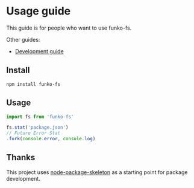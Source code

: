 # Usage guide

This guide is for people who want to use funko-fs. 

Other guides:
* [Development guide](development.md)

## Install

`npm install funko-fs`

## Usage

```js
import fs from 'funko-fs'

fs.stat('package.json')
// Future Error Stat
.fork(console.error, console.log)
```

## Thanks

This project uses [node-package-skeleton](https://github.com/mickvangelderen/node-package-skeleton) as a starting point for package development. 
